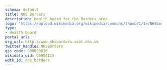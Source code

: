 ```yaml
---
schema: default
title: NHS Borders
description: Health board for the Borders area 
logo: 'https://upload.wikimedia.org/wikipedia/commons/thumb/1/1e/NHSborders.png/800px-NHSborders.png'
type:
- Health board
portal_url: ''
org_url: http://www.nhsborders.scot.nhs.uk
twitter_handle: NHSBorders
gss_code: S08000016
wikidata_qid: Q6954115
wdtk_id: nhs_borders
---
```

